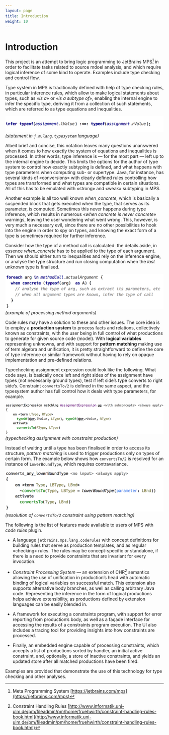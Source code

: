 ```yaml
---
layout: page
title: Introduction
weight: 10
---
```


# Introduction

This project is an attempt to bring logic programming to JetBrains MPS[^mps] in order to facilitate tasks related to source mdoel analysis, and which require logical inference of some kind to operate. Examples include type checking and control flow.

Type system in MPS is traditionally defined with help of type checking rules, in particular inference rules, which allow to make logical statements about types, such as «*is a*» or «*is a subtype of*», enabling the internal engine to infer the specific type, deriving it from a collection of such statements, which are referred to as type equations and inequalities.

![](img/intro-assignment-550.png)  
_(statement in `j.m.lang.typesystem` language)_

Albeit brief and concise, this notation leaves many questions unanswered when it comes to how exactly the system of equations and inequalities is processed. In other words, type inference is — for the most part — left up to the internal engine to decide. This limits the options for the author of type system to control how exactly subtyping is defined, and what happens with type parameters when computing sub- or supertype. Java, for instance, has several kinds of «conversions» with clearly defined rules controlling how types are transformed and what types are compatible in certain situations. All of this has to be emulated with «strong» and «weak» subtyping in MPS.  

Another example is all too well known *when_concrete*, which is basically a suspended block that gets executed when the type, that serves as its parameter, is computed. Sometimes this never happens during type inference, which results in numerous «*when concrete is never concrete*» warnings, leaving the user wondering what went wrong. This, however, is very much a necessary evil, since there are no other possibilities to hook into the engine in order to spy on types, and knowing the exact form of a type is sometimes required for further inference.

Consider how the type of a method call is calculated: the details aside, in essence *when_concrete* has to be applied to the type of each argument. Then we should either turn to inequalities and rely on the inference engine, or analyse the type structure and run closing computation when the *last* unknown type is finalised.

![](img/intro-methodcall-550.png)  
_(example of processing method arguments)_

Code rules may have a solution to these and other issues. The core idea is to employ a **production system** to process facts and relations, collectively known as constraints, with the user being in full control of what productions to generate for given source code (model). With **logical variables** representing unknowns, and with support for **pattern matching** making use of term algebra and unification, it is pretty straightforward to define the core of type inference or similar framework without having to rely on opaque implementation and pre-defined relations.

Typechecking assignment expression could look like the following. What code says, is basically once left and right sides of the assignment have types (not necessarily ground types), test if left side’s type converts to right side’s. Constraint `convertsTo/2` is defined in the same aspect, and the typesystem author has full control how it deals with type parameters, for example.

![](img/intro-assignprod-700.png)  
_(typechecking assignment with constraint production)_

Instead of waiting until a type has been finalised in order to access its structure, *pattern matching* is used to trigger productions only on types of certain form. The example below shows how `convertsTo/2` is resolved for an instance of `LowerBoundType`, which requires contravariance.

![](img/intro-converts-550.png)  
_(resolution of `convertsTo/2` constraint using pattern matching)_

The following is the list of features made available to users of MPS with *code rules* plugin.  

 - A language `jetbrains.mps.lang.coderules` with concept definitions for building rules that serve as production templates, and as regular «checking» rules. The rules may be concept-specific or standalone, if there is a need to provide constraints that are invariant for every invocation.

 - *Constraint Processing System* — an extension of CHR[^chr] semantics allowing the use of unification in production’s head with automatic binding of logical variables on successful match. This extension also supports alternative body branches, as well as calling arbitrary Java code. Representing the inference in the form of logical productions helps achieve extensibility, as productions defined by extension languages can be easily blended in.

 - A framework for executing a constraints program, with support for error reporting from production’s body, as well as a façade interface for accessing the results of a constraints program execution. The UI also includes a tracing tool for providing insights into how constraints are processed.

 - Finally, an embedded engine capable of processing constraints, which accepts a list of productions sorted by handler, an initial active constraint, and, optionally, a store of inactive constraints, and yields an updated store after all matched productions have been fired.

Examples are provided that demonstrate the use of this technology for type checking and other analyses.


[^mps]: Meta Programming System [https://jetbrains.com/mps](https://jetbrains.com/mps)
[^chr]: Constraint Handling Rules [http://www.informatik.uni-ulm.de/pm/fileadmin/pm/home/fruehwirth/constraint-handling-rules-book.html](http://www.informatik.uni-ulm.de/pm/fileadmin/pm/home/fruehwirth/constraint-handling-rules-book.html)
